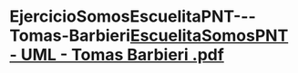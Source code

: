 # EjercicioSomosEscuelitaPNT---Tomas-Barbieri[EscuelitaSomosPNT - UML - Tomas Barbieri .pdf](https://github.com/user-attachments/files/15599192/EscuelitaSomosPNT.-.UML.-.Tomas.Barbieri.pdf)
